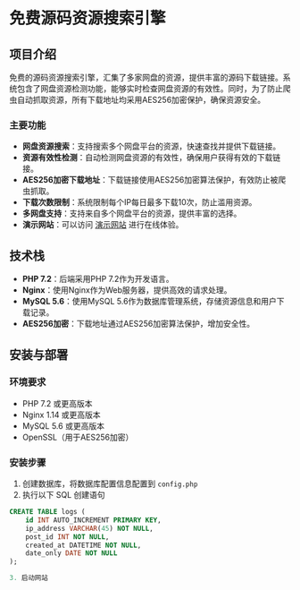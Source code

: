 # 免费源码资源搜索引擎

## 项目介绍

免费的源码资源搜索引擎，汇集了多家网盘的资源，提供丰富的源码下载链接。系统包含了网盘资源检测功能，能够实时检查网盘资源的有效性。同时，为了防止爬虫自动抓取资源，所有下载地址均采用AES256加密保护，确保资源安全。

### 主要功能

- **网盘资源搜索**：支持搜索多个网盘平台的资源，快速查找并提供下载链接。
- **资源有效性检测**：自动检测网盘资源的有效性，确保用户获得有效的下载链接。
- **AES256加密下载地址**：下载链接使用AES256加密算法保护，有效防止被爬虫抓取。
- **下载次数限制**：系统限制每个IP每日最多下载10次，防止滥用资源。
- **多网盘支持**：支持来自多个网盘平台的资源，提供丰富的选择。
- **演示网站**：可以访问 [演示网站](https://zy.aa1.cn) 进行在线体验。

## 技术栈

- **PHP 7.2**：后端采用PHP 7.2作为开发语言。
- **Nginx**：使用Nginx作为Web服务器，提供高效的请求处理。
- **MySQL 5.6**：使用MySQL 5.6作为数据库管理系统，存储资源信息和用户下载记录。
- **AES256加密**：下载地址通过AES256加密算法保护，增加安全性。

## 安装与部署

### 环境要求

- PHP 7.2 或更高版本
- Nginx 1.14 或更高版本
- MySQL 5.6 或更高版本
- OpenSSL（用于AES256加密）

### 安装步骤

1. 创建数据库，将数据库配置信息配置到 `config.php`
2. 执行以下 SQL 创建语句

```sql
CREATE TABLE logs (
    id INT AUTO_INCREMENT PRIMARY KEY,
    ip_address VARCHAR(45) NOT NULL,
    post_id INT NOT NULL,
    created_at DATETIME NOT NULL,
    date_only DATE NOT NULL
);

3. 启动网站
